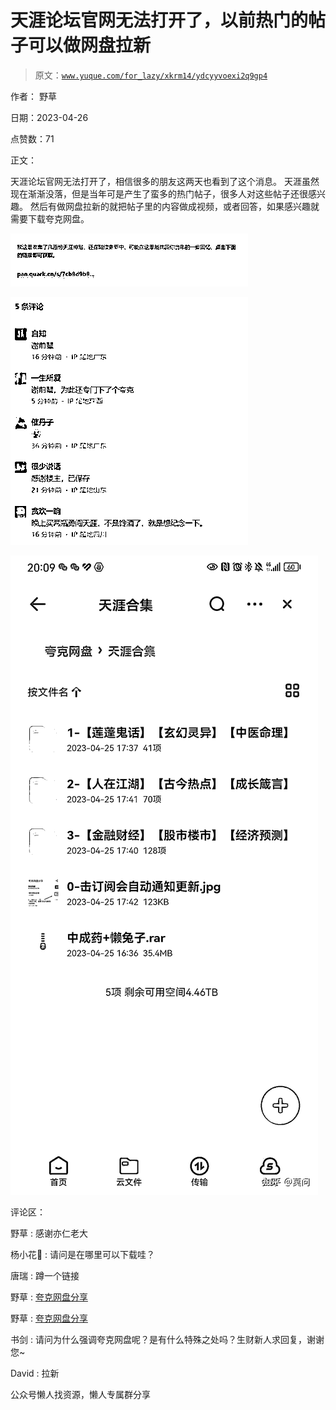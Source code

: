 # 天涯论坛官网无法打开了，以前热门的帖子可以做网盘拉新

> 原文：[`www.yuque.com/for_lazy/xkrm14/ydcyyvoexi2q9gp4`](https://www.yuque.com/for_lazy/xkrm14/ydcyyvoexi2q9gp4)



作者： 野草



日期：2023-04-26



点赞数：71



正文：



天涯论坛官网无法打开了，相信很多的朋友这两天也看到了这个消息。 天涯虽然现在渐渐没落，但是当年可是产生了蛮多的热门帖子，很多人对这些帖子还很感兴趣。 然后有做网盘拉新的就把帖子里的内容做成视频，或者回答，如果感兴趣就需要下载夸克网盘。



![](img/6e811e0cbfcf86425365bb13e0f3d31d.png)  

![](img/23405cc7902b898b008f276b055d12d6.png)  

![](img/7afff93a5f926b6c1c9c33d6ecfddbc9.png)  

评论区：



野草 : 感谢亦仁老大



杨小花🌸 : 请问是在哪里可以下载哇？



唐瑞 : 蹲一个链接



野草 : [夸克网盘分享](https://pan.quark.cn/s/25d59ec7b411#/list/share)



野草 : [夸克网盘分享](https://pan.quark.cn/s/25d59ec7b411#/list/share)



书剑 : 请问为什么强调夸克网盘呢？是有什么特殊之处吗？生财新人求回复，谢谢您~



David : 拉新



公众号懒人找资源，懒人专属群分享

